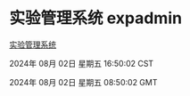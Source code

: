 # 实验管理系统 expadmin
[实验管理系统](http://:56808/expadmin-782313d2-e1b1-4ea7-932e-3a55e6a1a4d0/)

2024年 08月 02日 星期五 16:50:02 CST

2024年 08月 02日 星期五 08:50:02 GMT
